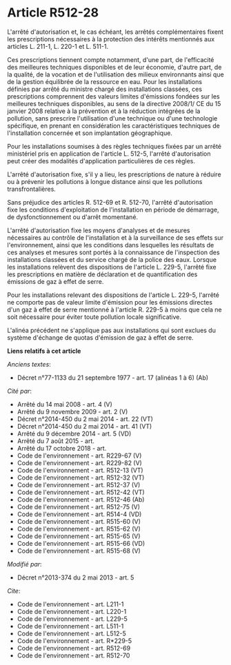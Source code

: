 # Article R512-28

L'arrêté d'autorisation et, le cas échéant, les arrêtés complémentaires fixent les prescriptions nécessaires à la protection
des intérêts mentionnés aux articles L. 211-1, L. 220-1 et L. 511-1. 

Ces prescriptions tiennent compte notamment, d'une part, de l'efficacité des meilleures techniques disponibles et de leur
économie, d'autre part, de la qualité, de la vocation et de l'utilisation des milieux environnants ainsi que de la gestion
équilibrée de la ressource en eau. Pour les installations définies par arrêté du ministre chargé des installations classées,
ces prescriptions comprennent des valeurs limites d'émissions fondées sur les meilleures techniques disponibles, au sens de
la directive 2008/1/ CE du 15 janvier 2008 relative à la prévention et à la réduction intégrées de la pollution, sans
prescrire l'utilisation d'une technique ou d'une technologie spécifique, en prenant en considération les caractéristiques
techniques de l'installation concernée et son implantation géographique. 

Pour les installations soumises à des règles techniques fixées par un arrêté ministériel pris en application de l'article L.
512-5, l'arrêté d'autorisation peut créer des modalités d'application particulières de ces règles. 

L'arrêté d'autorisation fixe, s'il y a lieu, les prescriptions de nature à réduire ou à prévenir les pollutions à longue
distance ainsi que les pollutions transfrontalières. 

Sans préjudice des articles R. 512-69 et R. 512-70, l'arrêté d'autorisation fixe les conditions d'exploitation de
l'installation en période de démarrage, de dysfonctionnement ou d'arrêt momentané. 

L'arrêté d'autorisation fixe les moyens d'analyses et de mesures nécessaires au contrôle de l'installation et à la
surveillance de ses effets sur l'environnement, ainsi que les conditions dans lesquelles les résultats de ces analyses et
mesures sont portés à la connaissance de l'inspection des installations classées et du service chargé de la police des eaux.
Lorsque les installations relèvent des dispositions de l'article L. 229-5, l'arrêté fixe les prescriptions en matière de
déclaration et de quantification des émissions de gaz à effet de serre. 

Pour les installations relevant des dispositions de l'article L. 229-5, l'arrêté ne comporte pas de valeur limite d'émission
pour les émissions directes d'un gaz à effet de serre mentionné à l'article R. 229-5 à moins que cela ne soit nécessaire pour
éviter toute pollution locale significative. 

L'alinéa précédent ne s'applique pas aux installations qui sont exclues du système d'échange de quotas d'émission de gaz à
effet de serre.

**Liens relatifs à cet article**

_Anciens textes_:

  - Décret n°77-1133 du 21 septembre 1977 - art. 17 (alinéas 1 à 6) (Ab)

_Cité par_:

  - Arrêté du 14 mai 2008 - art. 4 (V)
  - Arrêté du 9 novembre 2009 - art. 2 (V)
  - Décret n°2014-450 du 2 mai 2014 - art. 22 (VT)
  - Décret n°2014-450 du 2 mai 2014 - art. 41 (VT)
  - Arrêté du 9 décembre 2014 - art. 5 (VD)
  - Arrêté du 7 août 2015 - art.
  - Arrêté du 17 octobre 2018 - art.
  - Code de l'environnement - art. R229-67 (V)
  - Code de l'environnement - art. R229-82 (V)
  - Code de l'environnement - art. R512-13 (VT)
  - Code de l'environnement - art. R512-32 (VT)
  - Code de l'environnement - art. R512-37 (V)
  - Code de l'environnement - art. R512-42 (VT)
  - Code de l'environnement - art. R512-46 (Ab)
  - Code de l'environnement - art. R512-75 (V)
  - Code de l'environnement - art. R514-4 (VD)
  - Code de l'environnement - art. R515-60 (V)
  - Code de l'environnement - art. R515-62 (V)
  - Code de l'environnement - art. R515-65 (V)
  - Code de l'environnement - art. R515-66 (VD)
  - Code de l'environnement - art. R515-68 (V)

_Modifié par_:

  - Décret n°2013-374 du 2 mai 2013 - art. 5

_Cite_:

  - Code de l'environnement - art. L211-1
  - Code de l'environnement - art. L220-1
  - Code de l'environnement - art. L229-5
  - Code de l'environnement - art. L511-1
  - Code de l'environnement - art. L512-5
  - Code de l'environnement - art. R*229-5
  - Code de l'environnement - art. R512-69
  - Code de l'environnement - art. R512-70
